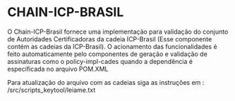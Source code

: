 CHAIN-ICP-BRASIL
=================================

O Chain-ICP-Brasil fornece uma implementação para validação do conjunto de Autoridades Certificadoras da cadeia ICP-Brasil (Esse componente contém as cadeias da ICP-Brasil). O acionamento das funcionalidades é feito automaticamente pelo componentes de geração e validação de assinaturas como o policy-impl-cades quando a dependência é especificada no arquivo POM.XML 

Para atualização do arquivo com as cadeias siga as instruções em :
 /src/scripts_keytool/leiame.txt

